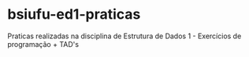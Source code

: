 # bsiufu-ed1-praticas
Praticas realizadas na disciplina de Estrutura de Dados 1 - Exercícios de programação + TAD's
